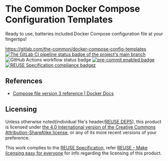 # The Common Docker Compose Configuration Templates

Ready to use, batteries included Docker Compose configuration file at your fingertips!

<https://gitlab.com/the-common/docker-compose-config-templates>  
[![The GitLab CI pipeline status badge of the project's `main` branch](https://gitlab.com/the-common/docker-compose-config-templates/badges/main/pipeline.svg?ignore_skipped=true "Click here to check out the comprehensive status of the GitLab CI pipelines")](https://gitlab.com/the-common/docker-compose-config-templates/-/pipelines) ![GitHub Actions workflow status badge](https://github.com/the-common/docker-compose-config-templates/actions/workflows/check-potential-problems.yml/badge.svg "GitHub Actions workflow status") [![pre-commit enabled badge](https://img.shields.io/badge/pre--commit-enabled-brightgreen?logo=pre-commit&logoColor=white "This project uses pre-commit to check potential problems")](https://pre-commit.com/) [![REUSE Specification compliance badgez](https://api.reuse.software/badge/github.com/the-common/docker-compose-config-templates "This project complies to the REUSE specification to decrease software licensing costs")](https://api.reuse.software/info/github.com/the-common/docker-compose-config-templates)

## References

* [Compose file version 3 reference | Docker Docs](https://docs.docker.com/compose/compose-file/compose-file-v3/)

## Licensing

Unless otherwise noted(individual file's header/[REUSE DEP5](.reuse/dep5)), this product is licensed under [the 4.0 International version of the Creative Commons Attribution-ShareAlike license](https://creativecommons.org/licenses/by-sa/4.0/), or any of its more recent versions of your preference.

This work complies to the [REUSE Specification](https://reuse.software/spec/), refer [REUSE - Make licensing easy for everyone](https://reuse.software/) for info regarding the licensing of this product.
